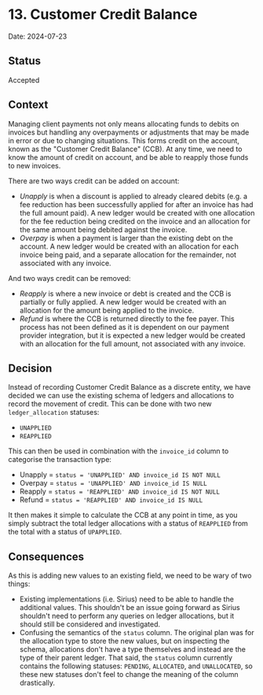 # 13. Customer Credit Balance

Date: 2024-07-23

## Status

Accepted

## Context

Managing client payments not only means allocating funds to debits on invoices but handling any overpayments or adjustments
that may be made in error or due to changing situations. This forms credit on the account, known as the "Customer Credit
Balance" (CCB). At any time, we need to know the amount of credit on account, and be able to reapply those funds to new invoices.

There are two ways credit can be added on account:

* *Unapply* is when a discount is applied to already cleared debits (e.g. a fee reduction has been successfully applied 
  for after an invoice has had the full amount paid). A new ledger would be created with one allocation for
  the fee reduction being credited on the invoice and an allocation for the same amount being debited against the invoice.
* *Overpay* is when a payment is larger than the existing debt on the account. A new ledger would be created with an 
  allocation for each invoice being paid, and a separate allocation for the remainder, not associated with any invoice.

And two ways credit can be removed:

* *Reapply* is where a new invoice or debt is created and the CCB is partially or fully applied. A new ledger would be created
  with an allocation for the amount being applied to the invoice.
* *Refund* is where the CCB is returned directly to the fee payer. This process has not been defined as it is dependent
  on our payment provider integration, but it is expected a new ledger would be created with an allocation for the full 
  amount, not associated with any invoice.

## Decision

Instead of recording Customer Credit Balance as a discrete entity, we have decided we can use the existing schema of 
ledgers and allocations to record the movement of credit. This can be done with two new `ledger_allocation` statuses:

* `UNAPPLIED`
* `REAPPLIED`

This can then be used in combination with the `invoice_id` column to categorise the transaction type:

* Unapply = `status = 'UNAPPLIED' AND invoice_id IS NOT NULL`
* Overpay = `status = 'UNAPPLIED' AND invoice_id IS NULL`
* Reapply = `status = 'REAPPLIED' AND invoice_id IS NOT NULL`
* Refund  = `status = 'REAPPLIED' AND invoice_id IS NULL`

It then makes it simple to calculate the CCB at any point in time, as you simply subtract the total ledger allocations with 
a status of `REAPPLIED` from the total with a status of `UPAPPLIED`.

## Consequences

As this is adding new values to an existing field, we need to be wary of two things:

* Existing implementations (i.e. Sirius) need to be able to handle the additional values. This shouldn't be an issue going
  forward as Sirius shouldn't need to perform any queries on ledger allocations, but it should still be considered and 
  investigated.
* Confusing the semantics of the `status` column. The original plan was for the allocation type to store the new values,
  but on inspecting the schema, allocations don't have a type themselves and instead are the type of their parent ledger.
  That said, the `status` column currently contains the following statuses: `PENDING`, `ALLOCATED`, and `UNALLOCATED`, so
  these new statuses don't feel to change the meaning of the column drastically.